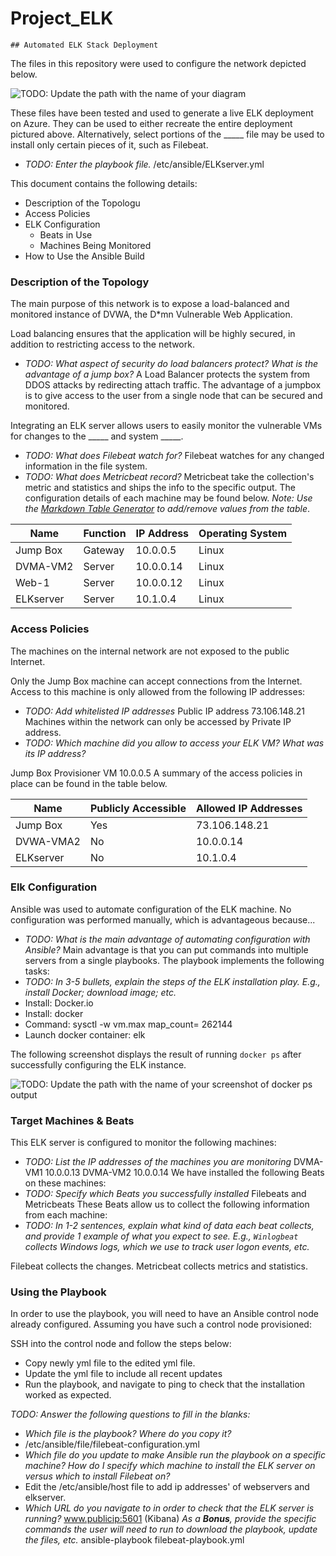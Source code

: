 # Project_ELK
    ## Automated ELK Stack Deployment

The files in this repository were used to configure the network depicted below.

![TODO: Update the path with the name of your diagram](Images/diagram_filename.png)

These files have been tested and used to generate a live ELK deployment on Azure. They can be used to either recreate the entire deployment pictured above. Alternatively, select portions of the _____ file may be used to install only certain pieces of it, such as Filebeat.

  - _TODO: Enter the playbook file._
/etc/ansible/ELKserver.yml

This document contains the following details:
- Description of the Topologu
- Access Policies
- ELK Configuration
  - Beats in Use
  - Machines Being Monitored
- How to Use the Ansible Build


### Description of the Topology

The main purpose of this network is to expose a load-balanced and monitored instance of DVWA, the D*mn Vulnerable Web Application.

Load balancing ensures that the application will be highly secured, in addition to restricting access to the network.
- _TODO: What aspect of security do load balancers protect? What is the advantage of a jump box?_
A Load Balancer protects the system from DDOS attacks by redirecting attach traffic. 
The advantage of a jumpbox is to give access to the user from a single node that can be secured and monitored.

Integrating an ELK server allows users to easily monitor the vulnerable VMs for changes to the _____ and system _____.
- _TODO: What does Filebeat watch for?_
Filebeat watches for any changed information in the file system.
- _TODO: What does Metricbeat record?_
Metricbeat take the collection's metric and statistics and ships the info to the specific output. 
The configuration details of each machine may be found below.
_Note: Use the [Markdown Table Generator](http://www.tablesgenerator.com/markdown_tables) to add/remove values from the table_.

| Name      | Function | IP Address | Operating System |
|-----------|----------|------------|------------------|
| Jump Box  | Gateway  | 10.0.0.5   | Linux            |
| DVMA-VM2  | Server   | 10.0.0.14  | Linux            |
| Web-1     | Server   | 10.0.0.12  | Linux            |
| ELKserver | Server   | 10.1.0.4   | Linux            |

### Access Policies

The machines on the internal network are not exposed to the public Internet. 

Only the Jump Box machine can accept connections from the Internet. Access to this machine is only allowed from the following IP addresses:
- _TODO: Add whitelisted IP addresses_
Public IP address  73.106.148.21
Machines within the network can only be accessed by Private IP address.
- _TODO: Which machine did you allow to access your ELK VM? What was its IP address?_

Jump Box Provisioner VM 10.0.0.5
A summary of the access policies in place can be found in the table below.

| Name     | Publicly Accessible | Allowed IP Addresses |
|----------|---------------------|----------------------|
| Jump Box | Yes                 |  73.106.148.21       |
| DVWA-VMA2| No                  |  10.0.0.14           |
| ELKserver| No                  |  10.1.0.4            |

### Elk Configuration

Ansible was used to automate configuration of the ELK machine. No configuration was performed manually, which is advantageous because...
- _TODO: What is the main advantage of automating configuration with Ansible?_
Main advantage is that you can put commands into multiple servers from a single playbooks.
The playbook implements the following tasks:
- _TODO: In 3-5 bullets, explain the steps of the ELK installation play. E.g., install Docker; download image; etc._
- Install: Docker.io
- Install: docker
- Command: sysctl -w vm.max map_count= 262144
- Launch docker container: elk

The following screenshot displays the result of running `docker ps` after successfully configuring the ELK instance.

![TODO: Update the path with the name of your screenshot of docker ps output](Images/docker_ps_output.png)

### Target Machines & Beats
This ELK server is configured to monitor the following machines:
- _TODO: List the IP addresses of the machines you are monitoring_
DVMA-VM1 10.0.0.13
DVMA-VM2 10.0.0.14
We have installed the following Beats on these machines:
- _TODO: Specify which Beats you successfully installed_
Filebeats and Metricbeats
These Beats allow us to collect the following information from each machine:
- _TODO: In 1-2 sentences, explain what kind of data each beat collects, and provide 1 example of what you expect to see. E.g., `Winlogbeat` collects Windows logs, which we use to track user logon events, etc._
 
Filebeat collects the changes.
Metricbeat collects metrics and statistics.
### Using the Playbook
In order to use the playbook, you will need to have an Ansible control node already configured. Assuming you have such a control node provisioned: 

SSH into the control node and follow the steps below:
- Copy newly yml file to the edited yml file.
- Update the yml file to include all recent updates
- Run the playbook, and navigate to ping to check that the installation worked as expected.

_TODO: Answer the following questions to fill in the blanks:_
- _Which file is the playbook? Where do you copy it?_
- /etc/ansible/file/filebeat-configuration.yml
- _Which file do you update to make Ansible run the playbook on a specific machine? How do I specify which machine to install the ELK server on versus which to install Filebeat on?_
-  Edit the /etc/ansible/host file to add ip addresses' of webservers and elkserver.
-  _Which URL do you navigate to in order to check that the ELK server is running?_
 www.publicip:5601 (Kibana)
_As a **Bonus**, provide the specific commands the user will need to run to download the playbook, update the files, etc._
    ansible-playbook filebeat-playbook.yml
